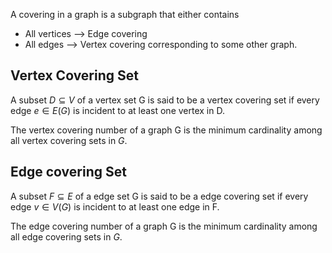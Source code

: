 A covering in a graph is a subgraph that either contains
- All vertices --> Edge covering
- All edges --> Vertex covering
corresponding to some other graph.

## Vertex Covering Set
A subset $D ⊆ V$ of a vertex set G is said to be a vertex covering set if every edge $e ∈ E(G)$ is incident to at least one vertex in D.

The vertex covering number of a graph G is the minimum cardinality among all vertex covering sets in $G$.

## Edge covering Set
A subset $F ⊆ E$ of a edge set G is said to be a edge covering set if every edge $v ∈ V(G)$ is incident to at least one edge in F.

The edge covering number of a graph G is the minimum cardinality among all edge covering sets in $G$.